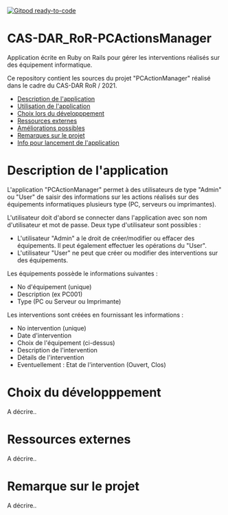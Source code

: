 [![Gitpod ready-to-code](https://img.shields.io/badge/Gitpod-ready--to--code-blue?logo=gitpod)](https://gitpod.io/#https://github.com/jefschaerz/CAS-DAR_RoR-PCActionsManager)

# CAS-DAR_RoR-PCActionsManager
Application écrite en Ruby on Rails pour gérer les interventions réalisés sur des équipement informatique.

<a name="top"></a>
Ce repository contient les sources du projet "PCActionManager" réalisé dans le cadre du CAS-DAR RoR / 2021.

- [Description de l'application](#description-application)
- [Utilisation de l'application](#utilisation-application)
- [Choix lors du développpement](#choix-developpement)
- [Ressources externes](#ressources-externes)
- [Améliorations possibles](#ameliorations)
- [Remarques sur le projet](#remarques-projet)
- [Info pour lancement de l'application](#lancement-application)

<a name="description-application"></a>
# Description de l'application
L'application "PCActionManager" permet à des utilisateurs de type "Admin" ou "User" de saisir des informations sur les actions réalisés 
sur des équipements informatiques plusieurs type (PC, serveurs ou imprimantes).

L'utilisateur doit d'abord se connecter dans l'application avec son nom d'utilisateur et mot de passe.
Deux type d'utilisateur sont possibles :
* L'utilisateur "Admin" a le droit de créer/modifier ou effacer des équipements. 
	Il peut également effectuer les opérations du "User".
* L'utilisateur "User" ne peut que créer ou modifier des interventions sur des équipements.

Les équipements possède le informations suivantes :
* No d'équipement (unique)
* Description (ex PC001)
* Type (PC ou Serveur ou Imprimante)

Les interventions sont créées en fournissant les informations :
* No intervention (unique)
* Date d'intervention
* Choix de l'équipement (ci-dessus)
* Description de l'intervention
* Détails de l'intervention
* Eventuellement : Etat de l'intervention (Ouvert, Clos)

<a name="choix-developpementn"></a>
# Choix du développpement
A décrire..


<a name="ressources-externes"></a>
# Ressources externes
A décrire..


<a name="remarques-projet"></a>
# Remarque sur le projet
A décrire..


